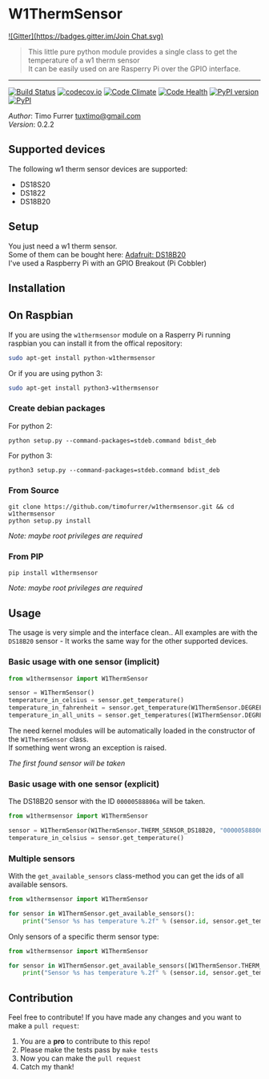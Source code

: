 # W1ThermSensor
[![Gitter](https://badges.gitter.im/Join Chat.svg)](https://gitter.im/timofurrer/w1thermsensor?utm_source=badge&utm_medium=badge&utm_campaign=pr-badge&utm_content=badge)
> This little pure python module provides a single class to get the temperature of a w1 therm sensor<br>
> It can be easily used on are Rasperry Pi over the GPIO interface.

***

[![Build Status](https://travis-ci.org/timofurrer/w1thermsensor.svg?branch=master)](https://travis-ci.org/timofurrer/w1thermsensor) [![codecov.io](http://codecov.io/github/timofurrer/w1thermsensor/coverage.svg?branch=master)](http://codecov.io/github/timofurrer/w1thermsensor?branch=master) [![Code Climate](https://codeclimate.com/github/timofurrer/w1thermsensor/badges/gpa.svg)](https://codeclimate.com/github/timofurrer/w1thermsensor)  [![Code Health](https://landscape.io/github/timofurrer/w1thermsensor/master/landscape.svg?style=flat)](https://landscape.io/github/timofurrer/w1thermsensor/master) [![PyPI version](https://badge.fury.io/py/w1thermsensor.svg)](https://badge.fury.io/py/w1thermsensor) [![PyPI](https://img.shields.io/pypi/dm/w1thermsensor.svg)]()

*Author*: Timo Furrer <tuxtimo@gmail.com><br>
*Version*: 0.2.2

## Supported devices

The following w1 therm sensor devices are supported:

* DS18S20
* DS1822
* DS18B20

## Setup

You just need a w1 therm sensor. <br>
Some of them can be bought here: [Adafruit: DS18B20](https://www.adafruit.com/search?q=DS18B20) <br>
I've used a Raspberry Pi with an GPIO Breakout (Pi Cobbler)

## Installation

## On Raspbian

If you are using the `w1thermsensor` module on a Rasperry Pi running raspbian you can install it from the offical repository:

```bash
sudo apt-get install python-w1thermsensor
```

Or if you are using python 3:

```bash
sudo apt-get install python3-w1thermsensor
```

### Create debian packages

For python 2:

    python setup.py --command-packages=stdeb.command bdist_deb

For python 3:

    python3 setup.py --command-packages=stdeb.command bdist_deb

### From Source

    git clone https://github.com/timofurrer/w1thermsensor.git && cd w1thermsensor
    python setup.py install

*Note: maybe root privileges are required*

### From PIP

    pip install w1thermsensor

*Note: maybe root privileges are required*

## Usage

The usage is very simple and the interface clean..
All examples are with the `DS18B20` sensor - It works the same way for the other supported devices.

### Basic usage with one sensor (implicit)

```python
from w1thermsensor import W1ThermSensor

sensor = W1ThermSensor()
temperature_in_celsius = sensor.get_temperature()
temperature_in_fahrenheit = sensor.get_temperature(W1ThermSensor.DEGREES_F)
temperature_in_all_units = sensor.get_temperatures([W1ThermSensor.DEGREES_C, W1ThermSensor.DEGREES_F, W1ThermSensor.KELVIN])
```

The need kernel modules will be automatically loaded in the constructor of the `W1ThermSensor` class. <br>
If something went wrong an exception is raised.

*The first found sensor will be taken*

### Basic usage with one sensor (explicit)

The DS18B20 sensor with the ID `00000588806a` will be taken.

```python
from w1thermsensor import W1ThermSensor

sensor = W1ThermSensor(W1ThermSensor.THERM_SENSOR_DS18B20, "00000588806a")
temperature_in_celsius = sensor.get_temperature()
```

### Multiple sensors

With the `get_available_sensors` class-method you can get the ids of all available sensors.

```python
from w1thermsensor import W1ThermSensor

for sensor in W1ThermSensor.get_available_sensors():
    print("Sensor %s has temperature %.2f" % (sensor.id, sensor.get_temperature()))
```

Only sensors of a specific therm sensor type:

```python
from w1thermsensor import W1ThermSensor

for sensor in W1ThermSensor.get_available_sensors([W1ThermSensor.THERM_SENSOR_DS18B20]):
    print("Sensor %s has temperature %.2f" % (sensor.id, sensor.get_temperature()))
```

## Contribution

Feel free to contribute!
If you have made any changes and you want to make a `pull request`:

1. You are a **pro** to contribute to this repo!
2. Please make the tests pass by `make tests`
3. Now you can make the `pull request`
4. Catch my thank!
